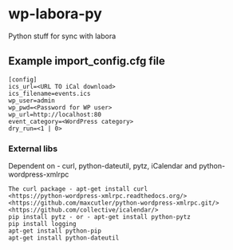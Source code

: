 # wp-labora-py
Python stuff for sync with labora

## Example import_config.cfg file

```
[config]
ics_url=<URL TO iCal download>
ics_filename=events.ics
wp_user=admin
wp_pwd=<Password for WP user>
wp_url=http://localhost:80
event_category=<WordPress category>
dry_run=<1 | 0>
```

### External libs
Dependent on - curl, python-dateutil, pytz, iCalendar and python-wordpress-xmlrpc
```
The curl package - apt-get install curl
<https://python-wordpress-xmlrpc.readthedocs.org/>
<https://github.com/maxcutler/python-wordpress-xmlrpc.git/>
<https://github.com/collective/icalendar/>
pip install pytz - or - apt-get install python-pytz
pip install logging
apt-get install python-pip
apt-get install python-dateutil
```

